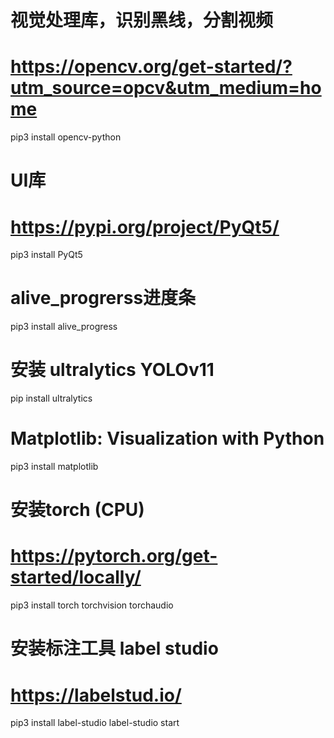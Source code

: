 # 视觉处理库，识别黑线，分割视频
# https://opencv.org/get-started/?utm_source=opcv&utm_medium=home
pip3 install opencv-python

# UI库
# https://pypi.org/project/PyQt5/
pip3 install PyQt5

# alive_progrerss进度条
pip3 install alive_progress

# 安装 ultralytics YOLOv11
pip install ultralytics

# Matplotlib: Visualization with Python
pip3 install matplotlib

# 安装torch (CPU)
# https://pytorch.org/get-started/locally/
pip3 install torch torchvision torchaudio

# 安装标注工具 label studio
# https://labelstud.io/
pip3 install label-studio
label-studio start